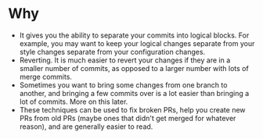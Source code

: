 # Why

*   It gives you the ability to separate your commits into logical blocks. For
    example, you may want to keep your logical changes separate from your style
    changes separate from your configuration changes.
*   Reverting.  It is much easier to revert your changes if they are in a
    smaller number of commits, as opposed to a larger number with lots of merge
    commits.
*   Sometimes you want to bring some changes from one branch to
    another, and bringing a few commits over is a lot easier than bringing a
    lot of commits.  More on this later.
*   These techniques can be used to fix broken PRs, help you create new PRs
    from old PRs (maybe ones that didn't get merged for whatever reason), and
    are generally easier to read.
